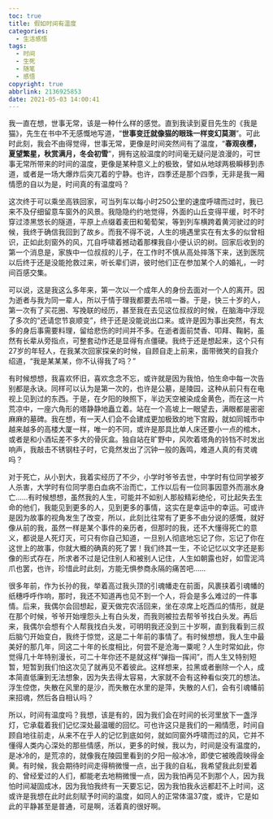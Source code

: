 ```yaml
---
toc: true
title: 假如时间有温度
categories:
  - 生活感悟
tags:
  - 时间
  - 生死
  - 随笔
  - 感悟
copyright: true
abbrlink: 2136925853
date: 2021-05-03 14:00:41
---
```



我一直在想，世事无常，该是一种什么样的感觉。直到我读到夏目先生的《我是猫》，先生在书中不无感慨地写道，“**世事变迁就像猫的眼珠一样变幻莫测**”。可此时此刻，我会不由得觉得，世事无常，更像是时间突然间有了温度，“**春观夜樱，夏望繁星，秋赏满月，冬会初雪**”，拥有这般温度的时间毫无疑问是浪漫的，可世事无常所带来的时间的温度，更像是某种意义上的极致，譬如从地球两极瞬移到赤道，或者是一场大爆炸后突兀着的宁静。也许，四季还是那个四季，无非是我一厢情愿的自以为是，时间真的有温度吗？

这次终于可以乘坐高铁回家，可当列车以每小时250公里的速度呼啸而过时，我已来不及仔细留意车窗外的风景。我隐隐约约地觉得，外面的山丘变得平缓，时不时穿过漆黑悠长的隧道，平原上点缀着麦田和葡萄架，等到列车横跨着黄河驶过的时候，我终于确信我回到了故乡。而我不得不说，人生的境遇里实在有太多的似曾相识，正如此刻窗外的风，兀自呼啸着撼动着那棵我自小便认识的树。回家后收到的第一个消息是，家族中一位叔叔的儿子，在工作时不慎从高处摔落下来，送到医院以后终于还是没能抢救过来，听长辈们讲，彼时他们正在参加某个人的婚礼，一时间百感交集。

可以说，这是我这么多年来，第一次以一个成年人的身份去面对一个人的离开。因为逝者与我为同一辈人，所以于情于理我都要去吊唁一番。于是，快三十岁的人，第一次有了买花圈、写挽联的经历，甚至我在去见这位叔叔的时候，在脑海中浮现了多次的“还请您节哀顺变”，终于还是没能说出口来。或许是因为事出突然，有太多的身后事需要料理，留给悲伤的时间并不多。在逝者面前焚香、叩拜、鞠躬，虽然有长辈从旁指点，可整套动作还是显得有点僵硬。我终于还是想起来，这个只有27岁的年轻人，在我某次回家探亲的时候，自顾自走上前来，面带微笑的自我介绍道，“我是某某某，你不认得我了吗？”

有时候想想，我喜欢怀旧，喜欢念念不忘，或许就是因为我怕，怕生命中每一次告别都是永诀。同样可以认为是第一次的，也许是公墓，是陵园，这种从前只有在电视上见到过的东西。于是，在夕阳的映照下，半边天空被染成金黄色，而在这一片荒凉中，一座六角形的塔静静地矗立着。站在一个高坡上一眼望去，满眼都是密密麻麻的墓碑。我在想，有一天人们会不会建成更加极致的地下宫殿，就如同城市中越来越多的高楼大厦一样，唯一的不同，或许是那具比单人床还要小一点的棺木，或者是和小酒坛差不多大的骨灰盒。独自站在旷野中，风吹着塔角的铃铛不时发出响声，我敲击不锈钢柱子时，它竟然发出了沉钟一般的轰鸣，难道人真的有灵魂吗？

对于死亡，从小到大，我着实经历了不少，小学时爷爷去世，中学时有位同学被歹人杀害，大学时有位同学患白血病不治而亡，工作以后有一位同事因意外而溺水身亡……有时候想想，虽然我的人生，可能并不如别人那般精彩绝伦，可比起失去生命的他们，我能见到更多的人，见到更多的事情，这实在是幸运中的幸运。可或许是因为故事的视角发生了改变，所以，此刻比往常有了更多不由分说的感慨，就好像从前的我，虽然一样是某个事件的亲历者，但那时的我，还不大懂得死亡的意义，都说是人死灯灭，可只有你自己知道，一旦别人彻底地忘记了你，忘记了你在这世上的故事，你就大概的确真的死了罢！我们终其一生，不论记忆以文字还是影像的形式存在，所求者不过是记住别人和被别人记住，人生如朝露也好，如雪泥鸿爪也罢，也许，珍惜此时此刻，方能无惧参商永隔的痛苦吧……

很多年前，作为长孙的我，举着高过我头顶的引魂幡走在前面，风裹挟着引魂幡的纸穗呼呼作响，那时，我还不知道再也见不到一个人，将会是多么难过的一件事情。后来，我偶尔会回想起，夏天做完农活回来，坐在凉席上吃西瓜的情形，就是在那个时候，爷爷开始埋怨头上有白头发，而我则被拉去帮爷爷找白头发。再后来，我偶尔会想有个人帮我找白头发，可明明我还没到三十岁啊，直到我看到三叔后脑勺开始变白，我终于惊觉，这是二十年前的事情了。有时候想想，我人生中最美好的那几年，同这二十年的长度相比，何尝不是沧海一粟呢？人生时常如此，你觉得几十年特别漫长，可二十年你还不是就这样“弹指一挥间”，而人生又特别短暂，短暂到我们怕这次见了就再见不着彼此。这样想来，拉黑或者删除一个人，成本简直低廉到无法想象，因为失去得太容易，大家就不会有这种看似突兀的想法。浮生倥偬，失散在风里的是沙，而失散在水里的是萍，失散的人们，会有引魂幡前来招魂，然后各自相认吗？

所以，时间有温度吗？我想，该是有的，因为我们会在时间的长河里放下一盏浮灯，它承载着我们记忆深处最温暖的回忆。可也许这只是我们的一厢情愿，时间自顾自地往前走，从来不在乎人的记忆到底如何，就如同窗外呼啸而过的风，它并不懂得人类内心深处的那些情感，所以，更多的时候，我以为，时间是没有温度的，是冰冷的，是荒凉的，就像我在陵园里看到的夕阳一般冰冷，即使它被晚霞映得金黄。有时候，我会期待时间走得稍微慢一点，出于我的自私，我希望我此刻爱着的、曾经爱过的人们，都能老去地稍微慢一点，因为我怕再见不到那个人，因为我怕时间凝固成冰，因为我怕我终有一天要忘记，因为我怕我永远都赶不上时间，这或许是我想在此时此刻赋予时间的温度，如同人的正常体温37度，或许，它是如此的平静甚至是普通，可是啊，活着真的很好啊。
